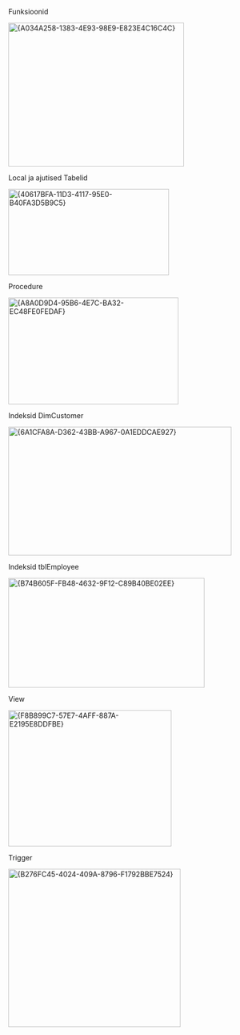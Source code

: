 Funksioonid

<img width="351" height="287" alt="{A034A258-1383-4E93-98E9-E823E4C16C4C}" src="https://github.com/user-attachments/assets/5f9252be-4642-4320-a9a8-be37c36728d0" />

Local ja ajutised Tabelid

<img width="321" height="172" alt="{40617BFA-11D3-4117-95E0-B40FA3D5B9C5}" src="https://github.com/user-attachments/assets/2c8f1a4e-b67c-4bda-8cd5-996373f710f6" />

Procedure

<img width="340" height="213" alt="{A8A0D9D4-95B6-4E7C-BA32-EC48FE0FEDAF}" src="https://github.com/user-attachments/assets/6ea76801-c421-4307-bb42-f92ad0ad1ca5" />

Indeksid DimCustomer

<img width="446" height="257" alt="{6A1CFA8A-D362-43BB-A967-0A1EDDCAE927}" src="https://github.com/user-attachments/assets/1421639e-d33f-4ccf-abbf-f3a69711b2be" />

Indeksid tblEmployee

<img width="392" height="219" alt="{B74B605F-FB48-4632-9F12-C89B40BE02EE}" src="https://github.com/user-attachments/assets/e7c0d05b-3eb3-4537-9805-7e01063f6e4e" />

View

<img width="326" height="272" alt="{F8B899C7-57E7-4AFF-887A-E2195E8DDFBE}" src="https://github.com/user-attachments/assets/7be1be52-c9ff-4167-9fe7-d306c78c02c9" />


Trigger

<img width="344" height="316" alt="{B276FC45-4024-409A-8796-F1792BBE7524}" src="https://github.com/user-attachments/assets/ed3428c4-4477-4250-aa88-fdcc209b8da5" />
